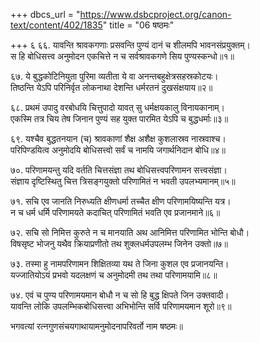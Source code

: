 +++
dbcs_url = "https://www.dsbcproject.org/canon-text/content/402/1835"
title = "06 षष्ठमः"

+++
६
६६. यावन्ति श्रावकगणाः प्रसवन्ति पुण्यं 
दानं च शीलमपि भावनसंप्रयुक्तम्।  
स हि बोधिसत्त्व अनुमोदन एकचित्ते
न च सर्वश्रावकगणे सिय पुण्यस्कन्धो॥१॥

६७. ये बुद्धकोटिनियुता पुरिमा व्यतीता 
ये वा अनन्तबहुक्षेत्रसहस्रकोटयः।  
तिष्ठन्ति येऽपि परिनिर्वृत लोकनाथा 
देशन्ति धर्मरतनं दुखसंक्षयाय॥२॥

६८. प्रथमं उपादु वरबोधयि चित्तुपादो 
यावत् सु धर्मक्षयकालु विनायकानाम्।  
एकस्मि तत्र चिय तेष जिनान पुण्यं 
सह युक्त पारमित येऽपि च बुद्धधर्माः॥३॥

६९. यश्चैव बुद्धतनयान (च) श्रावकाणां
शैक्ष अशैक्ष कुशलास्रव नास्रवाश्च।  
परिपिण्डयित्व अनुमोदयि बोधिसत्त्वो 
सर्वं च नामयि जगार्थनिदान बोधि॥४॥

७०. परिणामयन्तु यदि वर्तति चित्तसंज्ञा 
तथ बोधिसत्त्वपरिणामन सत्त्वसंज्ञा।  
संज्ञाय दृष्टिस्थितु चित्त त्रिसङ्गयुक्तो 
परिणामितं न भवती उपलभ्यमानम्॥५॥

७१. सचि एव जानति निरुध्यति क्षीणधर्मा 
तच्चैत क्षीण परिणामयिष्यन्ति यत्र।  
न च धर्म धर्मि परिणामयते कदाचित् 
परिणामितं भवति एव प्रजानमाने॥६॥

७२. सचि सो निमित्त कुरुते न च मानयाति 
अथ आनिमित्त परिणामित भोन्ति बोधौ।  
विषसृष्ट भोजनु यथैव क्रियाप्रणीतो 
तथ शुक्लधर्म‍उपलम्भ जिनेन उक्तो॥७॥

७३. तस्मा हु नामपरिणामन शिक्षितव्या 
यथ ते जिना कुशल एव प्रजानयन्ति।  
यज्जातियोऽयं प्रभवो यदलक्षणं च
अनुमोदमी तथ तथा परिणामयामि॥८॥

७४. एवं च पुण्य परिणामयमान बोधौ 
न च सो हि बुद्ध क्षिपते जिन उक्तवादी।  
यावन्ति लोकि उपलम्भिकबोधिसत्त्वा 
अभिभोन्ति सर्वि परिणामयमान शूरो॥९॥

भगवत्यां रत्नगुणसंचयगाथायामनुमोदनापरिवर्तो नाम षष्ठमः॥

